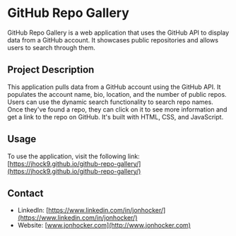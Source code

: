 # GitHub Repo Gallery

GitHub Repo Gallery is a web application that uses the GitHub API to display data from a GitHub account. It showcases public repositories and allows users to search through them.

## Project Description

This application pulls data from a GitHub account using the GitHub API. It populates the account name, bio, location, and the number of public repos. Users can use the dynamic search functionality to search repo names. Once they've found a repo, they can click on it to see more information and get a link to the repo on GitHub. It's built with HTML, CSS, and JavaScript.

## Usage

To use the application, visit the following link: [https://jhock9.github.io/github-repo-gallery/](https://jhock9.github.io/github-repo-gallery/)

## Contact

- LinkedIn: [https://www.linkedin.com/in/jonhocker/](https://www.linkedin.com/in/jonhocker/)
- Website: [www.jonhocker.com](http://www.jonhocker.com)
